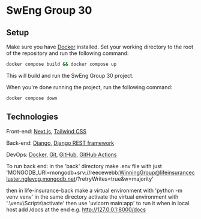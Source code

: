 # SwEng Group 30

## Setup
Make sure you have [Docker](https://www.docker.com/) installed. Set your working directory to the root of the repository and run the following command:
```bash
docker compose build && docker compose up
```
This will build and run the SwEng Group 30 project.

When you're done running the project, run the following command:
```bash
docker compose down
```

## Technologies
Front-end: [Next.js](https://nextjs.org/), [Tailwind CSS](https://tailwindcss.com/)

Back-end: [Django](https://www.djangoproject.com/#:~:text=Django%20is%20a%20high%2Dlevel,Ridiculously%20fast.), [Django REST framework](https://www.django-rest-framework.org/)

DevOps: [Docker](https://www.docker.com/), [Git](https://git-scm.com/), [GitHub](https://github.com/), [GitHub Actions](https://github.com/features/actions)

To run back end:
in the 'back' directory make .env file with just 
'MONGODB_URI=mongodb+srv://reecewebb:WinningGroup@lifeinsurancecluster.nglevcg.mongodb.net/?retryWrites=true&w=majority'

then in life-insurance-back make a virtual environment with 'python -m venv venv'
in the same directory activate the virtual environment with '.\venv\Scripts\activate'
then use 'uvicorn main:app' to run it
when in local host add /docs at the end e.g. http://127.0.0.1:8000/docs